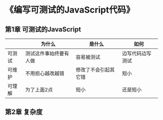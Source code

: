 # 《编写可测试的JavaScript代码》
## 第1章 可测试的JavaScript

||为什么|是什么|如何|
|---|---|---|---|
|可测试|测试这件事始终要有人做|容易被测试|边写代码边写测试|
|可维护|不用担心越改越错|修改了不会引起其它错|短小|
|可理解|为了上面2点|短小|还是短小|



## 第2章 复杂度

